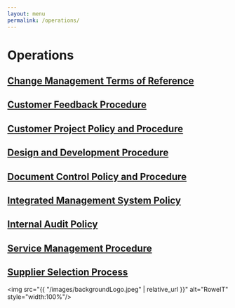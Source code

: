 ```yaml
---
layout: menu
permalink: /operations/
---
```



<h1>Operations</h1>
<h2><a href="{{ "/Change-Management-Terms-of-Reference.html" | relative_url }}">Change Management Terms of Reference</a></h2>
<h2><a href="{{ "/Customer-Feedback-Procedure.html" | relative_url }}">Customer Feedback Procedure</a></h2>
<h2><a href="{{ "/Customer-Project-Policy-and-Procedure.html" | relative_url }}">Customer Project Policy and Procedure</a></h2>
<h2><a href="{{ "/Design-and-Development-Procedure.html" | relative_url }}">Design and Development Procedure</a></h2>
<h2><a href="{{ "/Document-Control-Policy-and-Procedure.html" | relative_url }}">Document Control Policy and Procedure</a></h2>
<h2><a href="{{ "/Integrated-Management-System-Policy.html" | relative_url }}">Integrated Management System Policy</a></h2>
<h2><a href="{{ "/Internal-Audit-Policy.html" | relative_url }}">Internal Audit Policy</a></h2>
<h2><a href="{{ "/Service-Management-Procedure.html" | relative_url }}">Service Management Procedure</a></h2>

<h2><a href="{{ "/Supplier-Selection-Process.html" | relative_url }}">Supplier Selection Process</a></h2>


<img src="{{ "/images/backgroundLogo.jpeg" | relative_url }}" alt="RoweIT"  style="width:100%"/>
